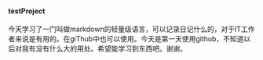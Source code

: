 #### testProject
今天学习了一门叫做markdown的轻量级语言，可以记录日记什么的，对于IT工作者来说是有用的。在giThub中也可以使用。今天是第一天使用github，不知道以后对我有没有什么大的用处。希望能学习到东西吧。谢谢。
